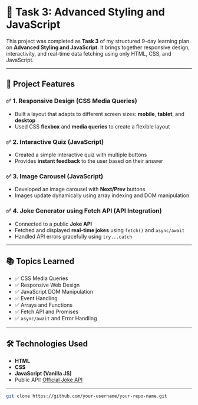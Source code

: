 # 🎯 Task 3: Advanced Styling and JavaScript

This project was completed as **Task 3** of my structured 9-day learning plan on **Advanced Styling and JavaScript**. It brings together responsive design, interactivity, and real-time data fetching using only HTML, CSS, and JavaScript.

---

## 📌 Project Features

### ✅ 1. Responsive Design (CSS Media Queries)
- Built a layout that adapts to different screen sizes: **mobile**, **tablet**, and **desktop**
- Used CSS **flexbox** and **media queries** to create a flexible layout

### ✅ 2. Interactive Quiz (JavaScript)
- Created a simple interactive quiz with multiple buttons
- Provides **instant feedback** to the user based on their answer

### ✅ 3. Image Carousel (JavaScript)
- Developed an image carousel with **Next/Prev** buttons
- Images update dynamically using array indexing and DOM manipulation

### ✅ 4. Joke Generator using Fetch API (API Integration)
- Connected to a public **Joke API**
- Fetched and displayed **real-time jokes** using `fetch()` and `async/await`
- Handled API errors gracefully using `try...catch`

---

## 📚 Topics Learned

- ✅ CSS Media Queries
- ✅ Responsive Web Design
- ✅ JavaScript DOM Manipulation
- ✅ Event Handling
- ✅ Arrays and Functions
- ✅ Fetch API and Promises
- ✅ `async/await` and Error Handling

---

## 🛠️ Technologies Used

- **HTML**
- **CSS**
- **JavaScript (Vanilla JS)**
- Public API: [Official Joke API](https://official-joke-api.appspot.com/)

---


   ```bash
   git clone https://github.com/your-username/your-repo-name.git
